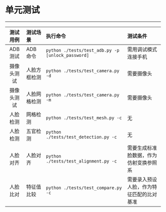 # 单元测试

------

| 测试用例 | 测试场景 | 执行命令 | 测试条件 | 
|:---:|:---|:---|:---|
| ADB 测试 | ADB 命令 | `python ./tests/test_adb.py -p [unlock_password]` | 需用调试模式连接手机 |
| 摄像头测试 | 人脸方框检测 | `python ./tests/test_camera.py -d` | 需要摄像头 |
| 摄像头测试 | 人脸网格检测 | `python ./tests/test_camera.py -m` | 需要摄像头 |
| 人脸检测 | 网格检测 | `python ./tests/test_mesh.py -c` | 无 |
| 人脸检测 | 五官检测 | `python ./tests/test_detection.py -c` | 无 |
| 人脸对齐 | 人脸对齐 | `python ./tests/test_alignment.py -c` | 需要生成标准脸数据，作为仿射变换参照系 |
| 人脸比对 | 特征值比较 | `python ./tests/test_compare.py -c` | 需要录入预设人脸，作为特征匹配的比对基准 |
